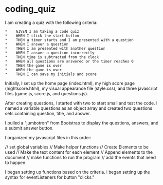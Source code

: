 # coding_quiz

I am creating a quiz with the following criteria:

    *    GIVEN I am taking a code quiz
    *    WHEN I click the start button
    *    THEN a timer starts and I am presented with a question
    *    WHEN I answer a question
    *    THEN I am presented with another question
    *    WHEN I answer a question incorrectly
    *    THEN time is subtracted from the clock
    *    WHEN all questions are answered or the timer reaches 0
    *    THEN the game is over
    *    WHEN the game is over
    *    THEN I can save my initials and score

Initially, I set up the home page (index.html), my high score page (hightscore.html), my visual appearance file (style.css), and three javascript files (game.js, score.js, and questions.js).

After creating questions, I started with two to start small and test the code.  I named a variable questions as an object array and created two questions sets containing question, title, and answer.

I pulled a "jumbotron" from Bootstrap to display the questions, answers, and a submit answer button.


I organized my javascript files in this order:

// set global variables
// Make helper functions
// Create Elements to be used
// Make the text content for each element
// Append elements to the document 
// make functions to run the program
// add the events that need to happen


I began setting up functions based on the criteria.  I began setting up the syntax for eventListeners for button "clicks."  